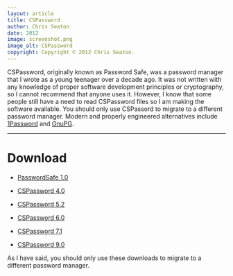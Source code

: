 ```yaml
---
layout: article
title: CSPassword
author: Chris Seaton
date: 2012
image: screenshot.png
image_alt: CSPassword
copyright: Copyright © 2012 Chris Seaton.
---
```


CSPassword, originally known as Password Safe, was a password manager that I
wrote as a young teenager over a decade ago. It was not written with any
knowledge of proper software development principles or cryptography, so I cannot
recommend that anyone uses it. However, I know that some people still have a
need to read CSPassword files so I am making the software available.  You should
only use CSPassord to migrate to a different password manager. Modern and
properly engineered alternatives include [1Password](https://1password.com) and
[GnuPG](https://www.gnupg.org).

----

# Download

*   [PasswordSafe 1.0](https://github.com/chrisseaton/cspassword/releases/download/1.0/passwordsafe-windows-1.0.zip)

*   [CSPassword 4.0](https://github.com/chrisseaton/cspassword/releases/download/4.0/cspassword-windows-4.0.exe)

*   [CSPassword 5.2](https://github.com/chrisseaton/cspassword/releases/download/5.2/cspassword-windows-5.2.zip)

*   [CSPassword 6.0](https://github.com/chrisseaton/cspassword/releases/download/6.0/cspassword-windows-6.0.zip)

*   [CSPassword 7.1](https://github.com/chrisseaton/cspassword/releases/download/7.1/cspassword-windows-7.1.zip)

*   [CSPassword 9.0](https://github.com/chrisseaton/cspassword/releases/download/9.0/cspassword-windows-9.0.exe)

As I have said, you should only use these downloads to migrate to a different
password manager.
